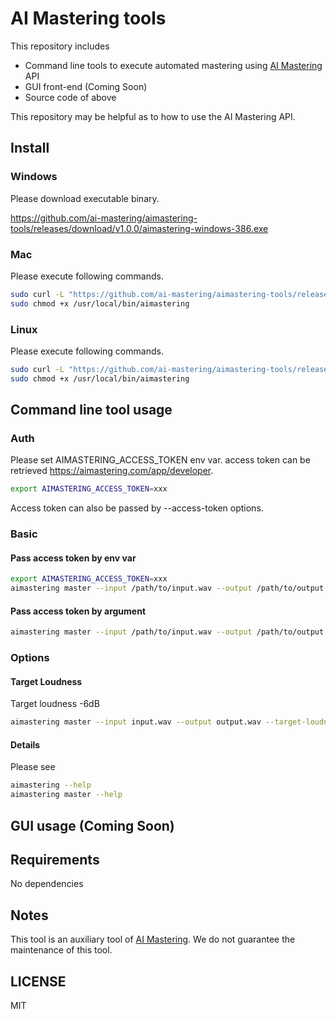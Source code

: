 # AI Mastering tools

This repository includes

- Command line tools to execute automated mastering using [AI Mastering](https://aimastering.com) API
- GUI front-end (Coming Soon)
- Source code of above

This repository may be helpful as to how to use the AI Mastering API.

## Install

### Windows

Please download executable binary.

https://github.com/ai-mastering/aimastering-tools/releases/download/v1.0.0/aimastering-windows-386.exe

### Mac

Please execute following commands.

```bash
sudo curl -L "https://github.com/ai-mastering/aimastering-tools/releases/download/v1.0.0/aimastering-darwin-386" -o /usr/local/bin/aimastering
sudo chmod +x /usr/local/bin/aimastering
```

### Linux

Please execute following commands.

```bash
sudo curl -L "https://github.com/ai-mastering/aimastering-tools/releases/download/v1.0.0/aimastering-linux-386" -o /usr/local/bin/aimastering
sudo chmod +x /usr/local/bin/aimastering
```

## Command line tool usage

### Auth

Please set AIMASTERING_ACCESS_TOKEN env var.
access token can be retrieved https://aimastering.com/app/developer.

```bash
export AIMASTERING_ACCESS_TOKEN=xxx
```

Access token can also be passed by --access-token options.

### Basic

#### Pass access token by env var

```bash
export AIMASTERING_ACCESS_TOKEN=xxx
aimastering master --input /path/to/input.wav --output /path/to/output.wav
```

#### Pass access token by argument

```bash
aimastering master --input /path/to/input.wav --output /path/to/output.wav --access-token=xxx
```

### Options

#### Target Loudness

Target loudness -6dB

```bash
aimastering master --input input.wav --output output.wav --target-loudness -6
```

#### Details

Please see

```bash
aimastering --help
aimastering master --help
```

## GUI usage (Coming Soon)


## Requirements

No dependencies

## Notes

This tool is an auxiliary tool of [AI Mastering](https://aimastering.com).
We do not guarantee the maintenance of this tool.

## LICENSE

MIT
